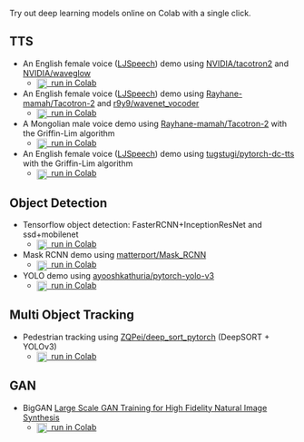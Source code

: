 Try out deep learning models online on Colab with a single click.

## TTS

* An English female voice ([LJSpeech](https://keithito.com/LJ-Speech-Dataset/)) demo using [NVIDIA/tacotron2](https://github.com/NVIDIA/tacotron2) and [NVIDIA/waveglow](https://github.com/NVIDIA/waveglow)
  * <a href="https://colab.research.google.com/github/tugstugi/dl-colab-notebooks/blob/master/notebooks/NVidia_Tacotron2_Waveglow.ipynb"> <img src='https://www.tensorflow.org/images/colab_logo_32px.png' align="center" height="18px">&nbsp;&nbsp;run in Colab</a>
* An English female voice ([LJSpeech](https://keithito.com/LJ-Speech-Dataset/)) demo using [Rayhane-mamah/Tacotron-2](https://github.com/Rayhane-mamah/Tacotron-2) and [r9y9/wavenet_vocoder](https://github.com/r9y9/wavenet_vocoder)
  * <a href="https://colab.research.google.com/github/r9y9/Colaboratory/blob/master/Tacotron2_and_WaveNet_text_to_speech_demo.ipynb"> <img src='https://www.tensorflow.org/images/colab_logo_32px.png' align="center" height="18px">&nbsp;&nbsp;run in Colab</a>
* A Mongolian male voice demo using [Rayhane-mamah/Tacotron-2](https://github.com/Rayhane-mamah/Tacotron-2) with the Griffin-Lim algorithm
  * <a href="https://colab.research.google.com/github/tugstugi/mongolian-nlp/blob/master/misc/Tacotron_MongolianTTS.ipynb"> <img src='https://www.tensorflow.org/images/colab_logo_32px.png' align="center" height="18px">&nbsp;&nbsp;run in Colab</a>
* An English female voice ([LJSpeech](https://keithito.com/LJ-Speech-Dataset/)) demo using [tugstugi/pytorch-dc-tts](https://github.com/tugstugi/pytorch-dc-tts) with the Griffin-Lim algorithm
  * <a href="https://colab.research.google.com/github/tugstugi/pytorch-dc-tts/blob/master/notebooks/EnglishTTS.ipynb"> <img src='https://www.tensorflow.org/images/colab_logo_32px.png' align="center" height="18px">&nbsp;&nbsp;run in Colab</a>


## Object Detection
* Tensorflow object detection: FasterRCNN+InceptionResNet and ssd+mobilenet
  * <a href="https://colab.research.google.com/github/tensorflow/hub/blob/master/examples/dl-colab-notebooks/object_detection.ipynb"> <img src='https://www.tensorflow.org/images/colab_logo_32px.png' align="center" height="18px">&nbsp;&nbsp;run in Colab</a>
* Mask RCNN demo using [matterport/Mask_RCNN](https://github.com/matterport/Mask_RCNN)
  * <a href="https://colab.research.google.com/github/tugstugi/dl-colab-notebooks/blob/master/notebooks/Matterport_Mask_RCNN.ipynb"> <img src='https://www.tensorflow.org/images/colab_logo_32px.png' align="center" height="18px">&nbsp;&nbsp;run in Colab</a>
* YOLO demo using [ayooshkathuria/pytorch-yolo-v3](https://github.com/ayooshkathuria/pytorch-yolo-v3)
  * <a href="https://colab.research.google.com/github/tugstugi/dl-colab-notebooks/blob/master/notebooks/YOLOv3_PyTorch.ipynb"> <img src='https://www.tensorflow.org/images/colab_logo_32px.png' align="center" height="18px">&nbsp;&nbsp;run in Colab</a>


## Multi Object Tracking
* Pedestrian tracking using [ZQPei/deep_sort_pytorch](https://github.com/ZQPei/deep_sort_pytorch) (DeepSORT + YOLOv3)
  * <a href="https://colab.research.google.com/github/tugstugi/dl-colab-notebooks/blob/master/notebooks/DeepSORT_YOLOv3.ipynb"> <img src='https://www.tensorflow.org/images/colab_logo_32px.png' align="center" height="18px">&nbsp;&nbsp;run in Colab</a>


## GAN

* BigGAN [Large Scale GAN Training for High Fidelity Natural Image Synthesis](https://arxiv.org/abs/1809.11096)
  * <a href="https://colab.research.google.com/github/tensorflow/hub/blob/master/examples/dl-colab-notebooks/biggan_generation_with_tf_hub.ipynb"> <img src='https://www.tensorflow.org/images/colab_logo_32px.png' align="center" height="18px">&nbsp;&nbsp;run in Colab</a>
